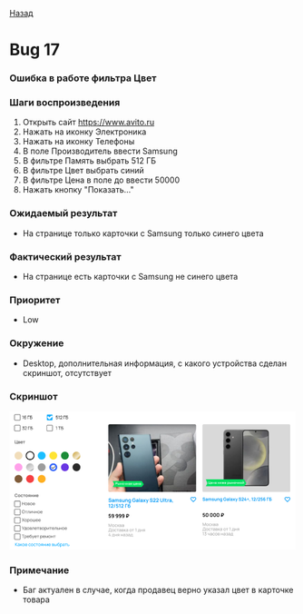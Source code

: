 [Назад](../BUGS.md)

# Bug 17

### Ошибка в работе фильтра Цвет

### Шаги воспроизведения
1. Открыть сайт https://www.avito.ru  
2. Нажать на иконку Электроника  
3. Нажать на иконку Телефоны  
4. В поле Производитель ввести Samsung    
5. В фильтре Память выбрать 512 ГБ    
6. В фильтре Цвет выбрать синий   
7. В фильтре Цена в поле до ввести 50000    
8. Нажать кнопку "Показать..."   

### Ожидаемый результат
* На странице только карточки с Samsung только синего цвета  

### Фактический результат
* На странице есть карточки с Samsung не синего цвета  

### Приоритет
* Low  

### Окружение
*   Desktop, дополнительная информация, с какого устройства сделан скриншот, отсутствует   
### Скриншот
![bug-17](images/bug-17.png)       

### Примечание
*  Баг актуален в случае, когда продавец верно указал цвет в карточке товара  